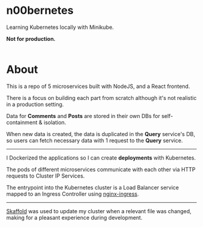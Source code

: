 # n00bernetes
Learning Kubernetes locally with Minikube. 

**Not for production.**
<br/>
<br/>

# About
This is a repo of 5 microservices built with NodeJS, and a React frontend. 

There is a focus on building each part from scratch although it's not realistic in a production setting.

Data for **Comments** and **Posts** are stored in their own DBs for self-containment & isolation. 

When new data is created, the data is duplicated in the **Query** service's DB, so users can fetch necessary data with 1 request to the **Query** service.

<hr/>

I Dockerized the applications so I can create **deployments** with Kubernetes. 

The pods of different microservices communicate with each other via HTTP requests to Cluster IP Services. 

The entrypoint into the Kubernetes cluster is a Load Balancer service mapped to an Ingress Controller using [nginx-ingress](https://github.com/kubernetes/ingress-nginx). 

<hr/>

[Skaffold](https://github.com/GoogleContainerTools/skaffold) was used to update my cluster when a relevant file was changed, making for a pleasant experience during development.
